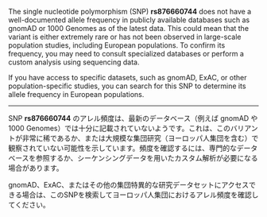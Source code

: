 The single nucleotide polymorphism (SNP) **rs876660744** does not have a well-documented allele frequency in publicly available databases such as gnomAD or 1000 Genomes as of the latest data. This could mean that the variant is either extremely rare or has not been observed in large-scale population studies, including European populations. To confirm its frequency, you may need to consult specialized databases or perform a custom analysis using sequencing data.

If you have access to specific datasets, such as gnomAD, ExAC, or other population-specific studies, you can search for this SNP to determine its allele frequency in European populations.

---

SNP **rs876660744** のアレル頻度は、最新のデータベース（例えば gnomAD や 1000 Genomes）では十分に記載されていないようです。これは、このバリアントが非常に稀であるか、または大規模な集団研究（ヨーロッパ人集団を含む）で観察されていない可能性を示しています。頻度を確認するには、専門的なデータベースを参照するか、シーケンシングデータを用いたカスタム解析が必要になる場合があります。

gnomAD、ExAC、またはその他の集団特異的な研究データセットにアクセスできる場合は、このSNPを検索してヨーロッパ人集団におけるアレル頻度を確認してください。